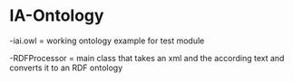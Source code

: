 # IA-Ontology
-iai.owl = working ontology example for test module

-RDFProcessor = main class that takes an xml and the according text and converts it to an RDF ontology

